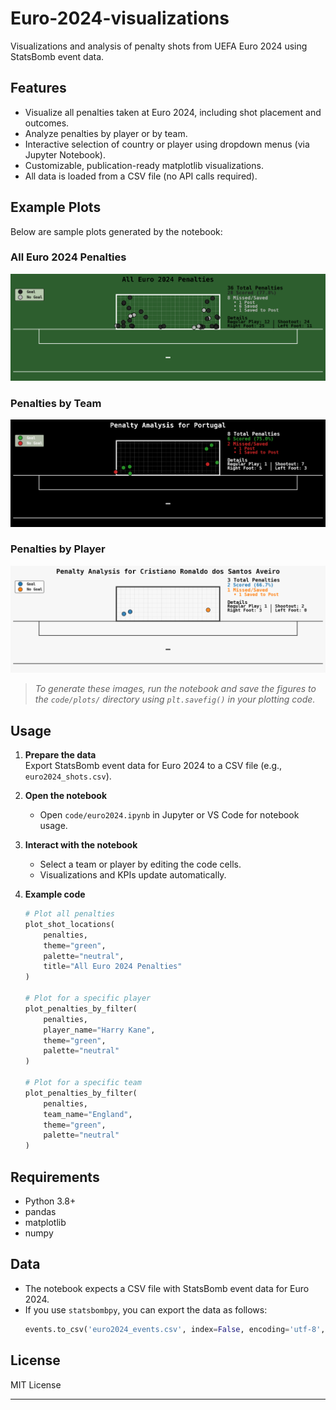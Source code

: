 # Euro-2024-visualizations

Visualizations and analysis of penalty shots from UEFA Euro 2024 using StatsBomb event data.

## Features

- Visualize all penalties taken at Euro 2024, including shot placement and outcomes.
- Analyze penalties by player or by team.
- Interactive selection of country or player using dropdown menus (via Jupyter Notebook).
- Customizable, publication-ready matplotlib visualizations.
- All data is loaded from a CSV file (no API calls required).

## Example Plots

Below are sample plots generated by the notebook:

### All Euro 2024 Penalties

![All Penalties](code/plots/all_penalties.png)

### Penalties by Team

![Portugal Penalties](code/plots/portugal.png)

### Penalties by Player

![Cristiano Ronaldo Penalties](code/plots/ronaldo.png)

> _To generate these images, run the notebook and save the figures to the `code/plots/` directory using `plt.savefig()` in your plotting code._

## Usage

1. **Prepare the data**  
   Export StatsBomb event data for Euro 2024 to a CSV file (e.g., `euro2024_shots.csv`).  

2. **Open the notebook**  
   - Open `code/euro2024.ipynb` in Jupyter or VS Code for notebook usage.

3. **Interact with the notebook**  
   - Select a team or player by editing the code cells.
   - Visualizations and KPIs update automatically.

4. **Example code**
   ```python
   # Plot all penalties
   plot_shot_locations(
       penalties,
       theme="green",
       palette="neutral",
       title="All Euro 2024 Penalties"
   )

   # Plot for a specific player
   plot_penalties_by_filter(
       penalties,
       player_name="Harry Kane",
       theme="green",
       palette="neutral"
   )

   # Plot for a specific team
   plot_penalties_by_filter(
       penalties,
       team_name="England",
       theme="green",
       palette="neutral"
   )
   ```

## Requirements

- Python 3.8+
- pandas
- matplotlib
- numpy

## Data

- The notebook expects a CSV file with StatsBomb event data for Euro 2024.
- If you use `statsbombpy`, you can export the data as follows:
  ```python
  events.to_csv('euro2024_events.csv', index=False, encoding='utf-8', quoting=1)
  ```

## License

MIT License

---